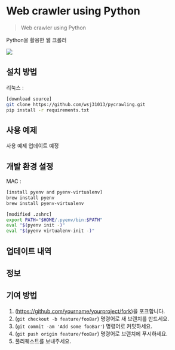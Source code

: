 # Web crawler using Python
> Web crawler using Python

Python을 활용한 웹 크롤러

![](./images/header.png)

## 설치 방법

리눅스 :

```sh
[download source]
git clone https://github.com/wsj31013/pycrawling.git
pip install -r requirements.txt 

```



## 사용 예제

사용 예제 업데이트 예정


## 개발 환경 설정

MAC : 

```sh
[install pyenv and pyenv-virtualenv]
brew install pyenv
brew install pyenv-virtualenv

[modified .zshrc]
export PATH="$HOME/.pyenv/bin:$PATH"
eval "$(pyenv init -)"
eval "$(pyenv virtualenv-init -)"
```
## 업데이트 내역




## 정보


## 기여 방법

1. (<https://github.com/yourname/yourproject/fork>)을 포크합니다.
2. (`git checkout -b feature/fooBar`) 명령어로 새 브랜치를 만드세요.
3. (`git commit -am 'Add some fooBar'`) 명령어로 커밋하세요.
4. (`git push origin feature/fooBar`) 명령어로 브랜치에 푸시하세요.
5. 풀리퀘스트를 보내주세요.

<!-- Markdown link & img dfn's -->
[npm-image]: https://img.shields.io/npm/v/datadog-metrics.svg?style=flat-square
[npm-url]: https://npmjs.org/package/datadog-metrics
[npm-downloads]: https://img.shields.io/npm/dm/datadog-metrics.svg?style=flat-square
[travis-image]: https://img.shields.io/travis/dbader/node-datadog-metrics/master.svg?style=flat-square
[travis-url]: https://travis-ci.org/dbader/node-datadog-metrics
[wiki]: https://github.com/yourname/yourproject/wiki%
